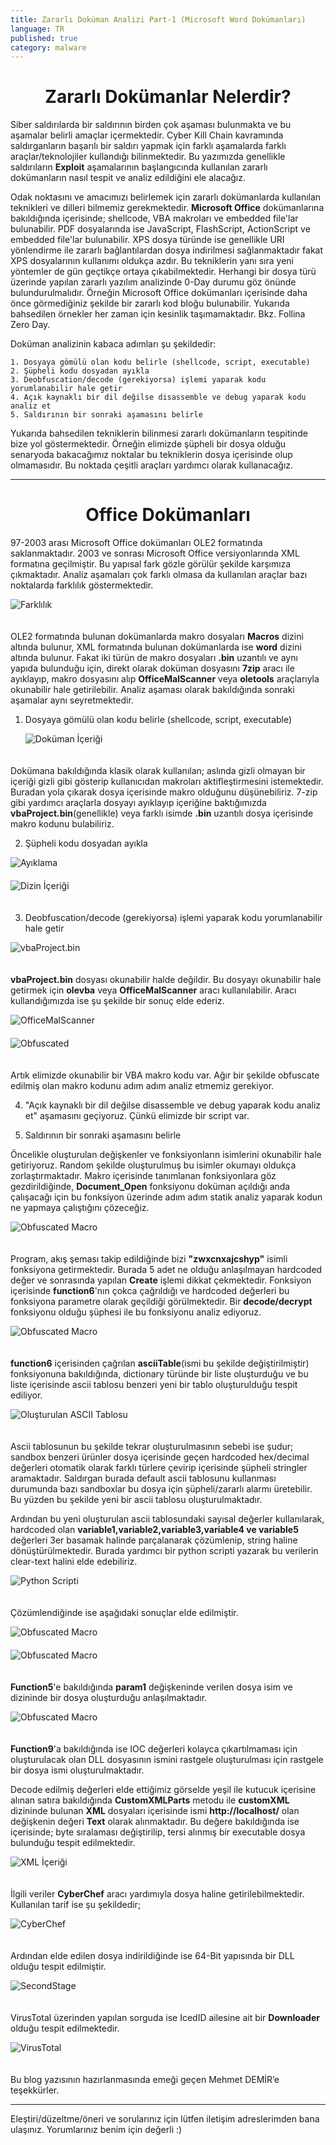 ```yaml
---
title: Zararlı Doküman Analizi Part-1 (Microsoft Word Dokümanları)
language: TR
published: true
category: malware
---
```


<h1 style="text-align:center"> Zararlı Dokümanlar Nelerdir? </h1>

Siber saldırılarda bir saldırının birden çok aşaması bulunmakta ve bu aşamalar belirli amaçlar içermektedir. Cyber Kill Chain kavramında saldırganların başarılı bir saldırı yapmak için farklı aşamalarda farklı araçlar/teknolojiler kullandığı bilinmektedir. Bu yazımızda genellikle saldırıların **Exploit** aşamalarının başlangıcında kullanılan zararlı dokümanların nasıl tespit ve analiz edildiğini ele alacağız. 

Odak noktasını ve amacımızı belirlemek için zararlı dokümanlarda kullanılan teknikleri ve dilleri bilmemiz gerekmektedir. **Microsoft Office** dokümanlarına bakıldığında içerisinde; shellcode, VBA makroları ve embedded file'lar bulunabilir. PDF dosyalarında ise JavaScript, FlashScript, ActionScript ve embedded file'lar bulunabilir. XPS dosya türünde ise genellikle URI yönlendirme ile zararlı bağlantılardan dosya indirilmesi sağlanmaktadır fakat XPS dosyalarının kullanımı oldukça azdır. Bu tekniklerin yanı sıra yeni yöntemler de gün geçtikçe ortaya çıkabilmektedir. Herhangi bir dosya türü üzerinde yapılan zararlı yazılım analizinde 0-Day durumu göz önünde bulundurulmalıdır. Örneğin Microsoft Office dokümanları içerisinde daha önce görmediğiniz şekilde bir zararlı kod bloğu bulunabilir. Yukarıda bahsedilen örnekler her zaman için kesinlik taşımamaktadır. Bkz. Follina Zero Day.

Doküman analizinin kabaca adımları şu şekildedir:

```
1. Dosyaya gömülü olan kodu belirle (shellcode, script, executable)
2. Şüpheli kodu dosyadan ayıkla
3. Deobfuscation/decode (gerekiyorsa) işlemi yaparak kodu yorumlanabilir hale getir
4. Açık kaynaklı bir dil değilse disassemble ve debug yaparak kodu analiz et
5. Saldırının bir sonraki aşamasını belirle
```

Yukarıda bahsedilen tekniklerin bilinmesi zararlı dokümanların tespitinde bize yol göstermektedir. Örneğin elimizde şüpheli bir dosya olduğu senaryoda bakacağımız noktalar bu tekniklerin dosya içerisinde olup olmamasıdır. Bu noktada çeşitli araçları yardımcı olarak kullanacağız. 

---

<h1 style="text-align:center"> Office Dokümanları </h1>

97-2003 arası Microsoft Office dokümanları OLE2 formatında saklanmaktadır. 2003 ve sonrası Microsoft Office versiyonlarında XML formatına geçilmiştir. Bu yapısal fark gözle görülür şekilde karşımıza çıkmaktadır. Analiz aşamaları çok farklı olmasa da kullanılan araçlar bazı noktalarda farklılık göstermektedir. 

<img title="Farklılık" src="difference.png" style="display:block; margin-right:auto; margin-left:auto; padding-bottom:20px;">

OLE2 formatında bulunan dokümanlarda makro dosyaları **Macros** dizini altında bulunur, XML formatında bulunan dokümanlarda ise **word** dizini altında bulunur. Fakat iki türün de makro dosyaları **.bin** uzantılı ve aynı yapıda bulunduğu için, direkt olarak doküman dosyasını **7zip** aracı ile ayıklayıp, makro dosyasını alıp **OfficeMalScanner** veya **oletools** araçlarıyla okunabilir hale getirilebilir. Analiz aşaması olarak bakıldığında sonraki aşamalar aynı seyretmektedir. 

1. Dosyaya gömülü olan kodu belirle (shellcode, script, executable)

    <img title="Doküman İçeriği" src="doc-01.png" style="display:block; margin-right:auto; margin-left:auto; padding-bottom:20px;">

Dokümana bakıldığında klasik olarak kullanılan; aslında gizli olmayan bir içeriği gizli gibi gösterip kullanıcıdan makroları aktifleştirmesini istemektedir. Buradan yola çıkarak dosya içerisinde makro olduğunu düşünebiliriz. 7-zip gibi yardımcı araçlarla dosyayı ayıklayıp içeriğine baktığımızda **vbaProject.bin**(genellikle) veya farklı isimde **.bin** uzantılı dosya içerisinde makro kodunu bulabiliriz. 

2. Şüpheli kodu dosyadan ayıkla

<img title="Ayıklama" src="doc-02.png" style="display:block; margin-right:auto; margin-left:auto; padding-bottom:20px;">

<img title="Dizin İçeriği" src="doc-03.png" style="display:block; margin-right:auto; margin-left:auto; padding-bottom:20px;">

3. Deobfuscation/decode (gerekiyorsa) işlemi yaparak kodu yorumlanabilir hale getir

<img title="vbaProject.bin" src="macro-00.png" style="display:block; margin-right:auto; margin-left:auto; padding-bottom:20px;">

**vbaProject.bin** dosyası okunabilir halde değildir. Bu dosyayı okunabilir hale getirmek için **olevba** veya **OfficeMalScanner** aracı kullanılabilir. Aracı kullandığımızda ise şu şekilde bir sonuç elde ederiz.

<img title="OfficeMalScanner" src="doc-04.png" style="display:block; margin-right:auto; margin-left:auto; padding-bottom:20px;">

<img title="Obfuscated" src="macro-01.png" style="display:block; margin-right:auto; margin-left:auto; padding-bottom:20px;">

Artık elimizde okunabilir bir VBA makro kodu var. Ağır bir şekilde obfuscate edilmiş olan makro kodunu adım adım analiz etmemiz gerekiyor.

4. "Açık kaynaklı bir dil değilse disassemble ve debug yaparak kodu analiz et" aşamasını geçiyoruz. Çünkü elimizde bir script var.

5. Saldırının bir sonraki aşamasını belirle

Öncelikle oluşturulan değişkenler ve fonksiyonların isimlerini okunabilir hale getiriyoruz. Random şekilde oluşturulmuş bu isimler okumayı oldukça zorlaştırmaktadır. Makro içerisinde tanımlanan fonksiyonlara göz gezdirildiğinde, **Document_Open** fonksiyonu doküman açıldığı anda çalışacağı için bu fonksiyon üzerinde adım adım statik analiz yaparak kodun ne yapmaya çalıştığını çözeceğiz. 

<img title="Obfuscated Macro" src="macro-02.png" style="display:block; margin-right:auto; margin-left:auto; padding-bottom:20px;">

Program, akış şeması takip edildiğinde bizi **"zwxcnxajcshyp"** isimli fonksiyona getirmektedir. Burada 5 adet ne olduğu anlaşılmayan hardcoded değer ve sonrasında yapılan **Create** işlemi dikkat çekmektedir. Fonksiyon içerisinde **function6**'nın çokca çağrıldığı ve hardcoded değerleri bu fonksiyona parametre olarak geçildiği görülmektedir. Bir **decode/decrypt** fonksiyonu olduğu şüphesi ile bu fonksiyonu analiz ediyoruz. 

<img title="Obfuscated Macro" src="macro-03.png" style="display:block; margin-right:auto; margin-left:auto; padding-bottom:20px;">

**function6** içerisinden çağrılan **asciiTable**(ismi bu şekilde değiştirilmiştir) fonksiyonuna bakıldığında, dictionary türünde bir liste oluşturduğu ve bu liste içerisinde ascii tablosu benzeri yeni bir tablo oluşturulduğu tespit ediliyor.

<img title="Oluşturulan ASCII Tablosu" src="ascii-table.png" style="display:block; margin-right:auto; margin-left:auto; padding-bottom:20px;">

Ascii tablosunun bu şekilde tekrar oluşturulmasının sebebi ise şudur; sandbox benzeri ürünler dosya içerisinde geçen hardcoded hex/decimal değerleri otomatik olarak farklı türlere çevirip içerisinde şüpheli stringler aramaktadır. Saldırgan burada default ascii tablosunu kullanması durumunda bazı sandboxlar bu dosya için şüpheli/zararlı alarmı üretebilir. Bu yüzden bu şekilde yeni bir ascii tablosu oluşturulmaktadır.  

Ardından bu yeni oluşturulan ascii tablosundaki sayısal değerler kullanılarak, hardcoded olan **variable1,variable2,variable3,variable4 ve variable5** değerleri 3er basamak halinde parçalanarak çözümlenip, string haline dönüştürülmektedir. Burada yardımcı bir python scripti yazarak bu verilerin clear-text halini elde edebiliriz. 

<img title="Python Scripti" src="dict_to_string.png" style="display:block; margin-right:auto; margin-left:auto; padding-bottom:20px;">

Çözümlendiğinde ise aşağıdaki sonuçlar elde edilmiştir.

<img title="Obfuscated Macro" src="decoded_strings.png" style="display:block; margin-right:auto; margin-left:auto; padding-bottom:20px;">

<img title="Obfuscated Macro" src="macro-05.png" style="display:block; margin-right:auto; margin-left:auto; padding-bottom:20px;">

**Function5**'e bakıldığında **param1** değişkeninde verilen dosya isim ve dizininde bir dosya oluşturduğu anlaşılmaktadır.

<img title="Obfuscated Macro" src="macro-06.png" style="display:block; margin-right:auto; margin-left:auto; padding-bottom:20px;">

**Function9**'a bakıldığında ise IOC değerleri kolayca çıkartılmaması için oluşturulacak olan DLL dosyasının ismini rastgele oluşturulması için rastgele bir dosya ismi oluşturulmaktadır. 

Decode edilmiş değerleri elde ettiğimiz görselde yeşil ile kutucuk içerisine alınan satıra bakıldığında **CustomXMLParts** metodu ile **customXML** dizininde bulunan **XML** dosyaları içerisinde ismi **http://localhost/** olan değişkenin değeri **Text** olarak alınmaktadır. Bu değere bakıldığında ise içerisinde; byte sıralaması değiştirilip, tersi alınmış bir executable dosya bulunduğu tespit edilmektedir.

<img title="XML İçeriği" src="macro-04.png" style="display:block; margin-right:auto; margin-left:auto; padding-bottom:20px;">

İlgili veriler **CyberChef** aracı yardımıyla dosya haline getirilebilmektedir. Kullanılan tarif ise şu şekildedir;

<img title="CyberChef" src="cyberChef.png" style="display:block; margin-right:auto; margin-left:auto; padding-bottom:20px;">

Ardından elde edilen dosya indirildiğinde ise 64-Bit yapısında bir DLL olduğu tespit edilmiştir. 

<img title="SecondStage" src="secondStage.png" style="display:block; margin-right:auto; margin-left:auto; padding-bottom:20px;">

VirusTotal üzerinden yapılan sorguda ise IcedID ailesine ait bir **Downloader** olduğu tespit edilmektedir.

<img title="VirusTotal" src="virusTotal.png" style="display:block; margin-right:auto; margin-left:auto; padding-bottom:20px;">

Bu blog yazısının hazırlanmasında emeği geçen Mehmet DEMİR’e teşekkürler.

---

Eleştiri/düzeltme/öneri ve sorularınız için lütfen iletişim adreslerimden bana ulaşınız. Yorumlarınız benim için değerli :)

